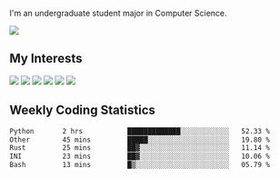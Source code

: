 I'm an undergraduate student major in Computer Science.

![](https://github-readme-stats.vercel.app/api?username=littzhch&theme=radical)

## My Interests

![](https://img.shields.io/badge/Python-3776AB?style=flat&labelColor=FFD43B&logoColor=3776AB&logo=python)
![](https://img.shields.io/badge/C-00599C?style=flat&labelColor=01427d&logoColor=6295cb&logo=c)
![](https://img.shields.io/badge/Rust-ffffff?style=flat&labelColor=ffffff&logoColor=000000&logo=rust)
![](https://img.shields.io/badge/LaTeX-008080?style=flat&labelColor=eeece5&logoColor=008080&logo=latex)
![](https://img.shields.io/badge/OpenGL-5487b2?style=flat&labelColor=ffffff&logoColor=5487b2&logo=opengl)
![](https://img.shields.io/badge/archlinux-1793d1?style=flat&labelColor=333333&logoColor=1793d1&logo=archlinux)

## Weekly Coding Statistics
<!--START_SECTION:waka-->

```txt
Python       2 hrs           █████████████░░░░░░░░░░░░   52.33 %
Other        45 mins         █████░░░░░░░░░░░░░░░░░░░░   19.80 %
Rust         25 mins         ██▓░░░░░░░░░░░░░░░░░░░░░░   11.14 %
INI          23 mins         ██▓░░░░░░░░░░░░░░░░░░░░░░   10.06 %
Bash         13 mins         █▒░░░░░░░░░░░░░░░░░░░░░░░   05.79 %
```

<!--END_SECTION:waka-->
